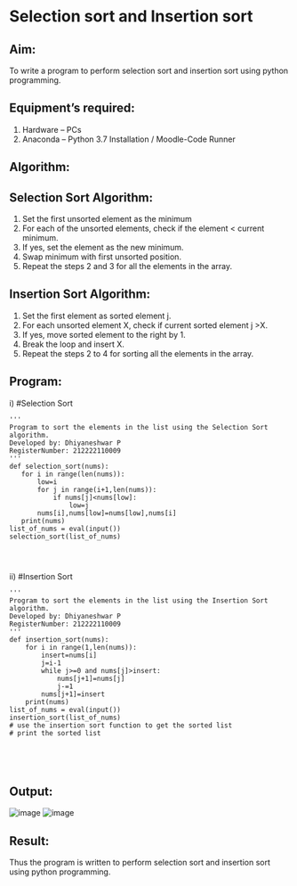 # Selection sort and Insertion sort
## Aim:
To write a program to perform selection sort and insertion sort using python programming.
## Equipment’s required:
1.	Hardware – PCs
2.	Anaconda – Python 3.7 Installation / Moodle-Code Runner
## Algorithm:
## Selection Sort Algorithm:
1.	Set the first unsorted element as the minimum
2.	For each of the unsorted elements, check if the element < current minimum.
3.	If yes, set the element as the new minimum.
4.	Swap minimum with first unsorted position.
5.	Repeat the steps 2 and 3 for all the elements in the array.
## Insertion Sort Algorithm:
1.	Set the first element as sorted element j.
2.	For each unsorted element X, check if current sorted element j >X.
3.	If yes, move sorted element to the right by 1.
4.	Break the loop and insert X.
5.	Repeat the steps 2 to 4 for sorting all the elements in the array.
## Program:
i)	#Selection Sort
```
''' 
Program to sort the elements in the list using the Selection Sort algorithm.
Developed by: Dhiyaneshwar P
RegisterNumber: 212222110009
'''
def selection_sort(nums):
   for i in range(len(nums)):
       low=i
       for j in range(i+1,len(nums)):
           if nums[j]<nums[low]:
               low=j
       nums[i],nums[low]=nums[low],nums[i]
   print(nums)
list_of_nums = eval(input())
selection_sort(list_of_nums)




```
ii)	#Insertion Sort
```
''' 
Program to sort the elements in the list using the Insertion Sort algorithm.
Developed by: Dhiyaneshwar P
RegisterNumber: 212222110009
'''
def insertion_sort(nums):
    for i in range(1,len(nums)):
        insert=nums[i]
        j=i-1
        while j>=0 and nums[j]>insert:
            nums[j+1]=nums[j]
            j-=1
        nums[j+1]=insert
    print(nums)
list_of_nums = eval(input())
insertion_sort(list_of_nums)
# use the insertion sort function to get the sorted list
# print the sorted list





```

## Output:
![image](https://github.com/Dhiyanesh24/Sorting-Algorithm/assets/118362288/13780a24-a767-4a59-83c4-4abeb99bd01d)
![image](https://github.com/Dhiyanesh24/Sorting-Algorithm/assets/118362288/6c3b53f9-a5d3-4bae-9881-2d8ea5999f44)



## Result:
Thus the program is written to perform selection sort and insertion sort using python programming.
